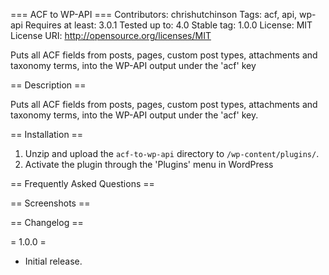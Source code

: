 
=== ACF to WP-API ===
Contributors: chrishutchinson
Tags: acf, api, wp-api
Requires at least: 3.0.1
Tested up to: 4.0
Stable tag: 1.0.0
License: MIT
License URI: http://opensource.org/licenses/MIT

Puts all ACF fields from posts, pages, custom post types, attachments and taxonomy terms, into the WP-API output under the 'acf' key

== Description ==

Puts all ACF fields from posts, pages, custom post types, attachments and taxonomy terms, into the WP-API output under the 'acf' key.

== Installation ==

1. Unzip and upload the `acf-to-wp-api` directory to `/wp-content/plugins/`.
2. Activate the plugin through the 'Plugins' menu in WordPress

== Frequently Asked Questions ==

== Screenshots ==

== Changelog ==

= 1.0.0 =
* Initial release.